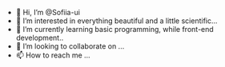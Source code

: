 - 👋 Hi, I’m @Sofiia-ui
- 👀 I’m interested in everything beautiful and a little scientific...
- 🌱 I’m currently learning basic programming, while front-end development..
- 💞️ I’m looking to collaborate on ...
- 📫 How to reach me ...

<!---
Sofiia-ui/Sofiia-ui is a ✨ special ✨ repository because its `README.md` (this file) appears on your GitHub profile.
You can click the Preview link to take a look at your changes.
--->
